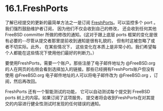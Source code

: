 # 16.1.FreshPorts

了解已经提交的更新的最简单方法之一是订阅 [FreshPorts](https://www.freshports.org/)。可以监控多个 port 。我们强烈鼓励维护者订阅， 因为他们不仅会收到自己的修改， 还会收到任何其他 FreeBSD committer 所做的修改的通知。(这对于跟上底层 ports 框架的变化是很有必要的--尽管从提交者那里提前收到通知是很有礼貌的， 但有时这被忽略了或者不切实际。此外， 在某些情况下， 这些变化在本质上是非常小的。我们希望每个人都能在这些情况下使用他们最好的判断力。）

要使用FreshPorts，需要一个账户。那些注册了电子邮件地址为 @FreeBSD.org 的人在网页的右侧会看到选择加入的链接。那些已经拥有FreshPorts账户但没有使用 @FreeBSD.org 电子邮件地址的人可以将电子邮件改为 @FreeBSD.org ，订阅，然后再改回。

FreshPorts 还有一个智能测试的功能， 它可以自动测试每个提交到 FreeBSD ports 树上的内容。如果订阅了这项服务， 提交者将会收到FreshPorts在对其提交的内容进行健全性测试时发现的任何错误的通知。

